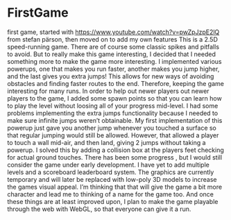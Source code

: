 # FirstGame
first game, started with https://www.youtube.com/watch?v=pwZpJzpE2lQ from stefan pärson, then moved on to add my own features
 This is a 2.5D speed-running game. There are of course some classic spikes and pitfalls to avoid. But to really make this game interesting, I decided that I needed something more to make the game more interesting. I implemented various powerups, one that makes you run faster, another makes you jump higher, and the last gives you extra jumps! This allows for new ways of avoiding obstacles and finding faster routes to the end. Therefore, keeping the game interesting for many runs. In order to help out newer players out newer players to the game, I added some spawn points so that you can learn how to play the level without loosing all of your progress mid-level.
 I had some problems implementing the extra jumps functionality because I needed to make sure infinite jumps weren’t obtainable. My first implementation of this powerup just gave you another jump whenever you touched a surface so that regular jumping would still be allowed. However, that allowed a player to touch a wall mid-air, and then land, giving 2 jumps without taking a powerup. I solved this by adding a collision box at the players feet checking for actual ground touches. 
 There has been some progress , but I would still consider the game under early development. I have yet to add multiple levels and a scoreboard leaderboard system. The graphics are currently temporary and will later be replaced with low-poly 3D models to increase the games visual appeal. I’m thinking that that will give the game a bit more character and lead me to thinking of a name for the game too. And once these things are at least improved upon, I plan to make the game playable through the web with WebGL, so that everyone can give it a run.
